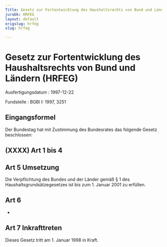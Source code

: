 ```yaml
---
Title: Gesetz zur Fortentwicklung des Haushaltsrechts von Bund und Ländern
jurabk: HRFEG
layout: default
origslug: hrfeg
slug: hrfeg

---
```


# Gesetz zur Fortentwicklung des Haushaltsrechts von Bund und Ländern (HRFEG)

Ausfertigungsdatum
:   1997-12-22

Fundstelle
:   BGBl I: 1997, 3251



## Eingangsformel

Der Bundestag hat mit Zustimmung des Bundesrates das folgende Gesetz beschlossen:


## (XXXX) Art 1 bis 4



## Art 5 Umsetzung

Die Verpflichtung des Bundes und der Länder gemäß § 1 des Haushaltsgrundsätzegesetzes ist bis zum 1. Januar 2001 zu erfüllen.


## Art 6

-


## Art 7 Inkrafttreten

Dieses Gesetz tritt am 1. Januar 1998 in Kraft.


